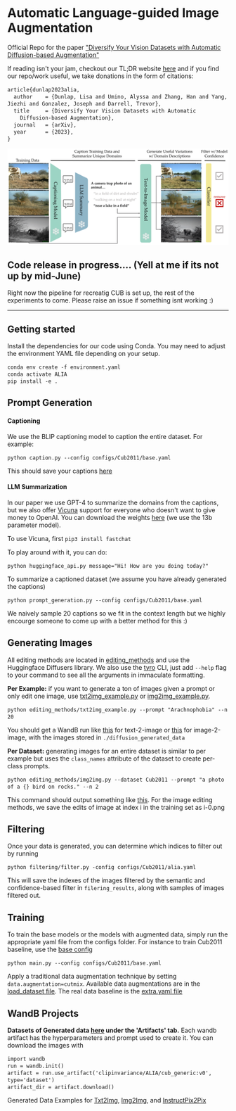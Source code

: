 # Automatic Language-guided Image Augmentation

Official Repo for the paper ["Diversify Your Vision Datasets with Automatic
Diffusion-based Augmentation"](https://arxiv.org/abs/2305.16289)

If reading isn't your jam, checkout our TL;DR website [here](https://lisadunlap.github.io/alia-website/) and if you find our repo/work useful, we take donations in the form of citations:

```
article{dunlap2023alia,
  author    = {Dunlap, Lisa and Umino, Alyssa and Zhang, Han and Yang, Jiezhi and Gonzalez, Joseph and Darrell, Trevor},
  title     = {Diversify Your Vision Datasets with Automatic
    Diffusion-based Augmentation},
  journal   = {arXiv},
  year      = {2023},
}
```

![Teaser](figures/method.png)

## Code release in progress.... (Yell at me if its not up by mid-June)
Right now the pipeline for recreatig CUB is set up, the rest of the experiments to come. Please raise an issue if something isnt working :)

----------------------------

## Getting started

Install the dependencies for our code using Conda. You may need to adjust the environment YAML file depending on your setup.

  ```
  conda env create -f environment.yaml
  conda activate ALIA
  pip install -e .
  ```

## Prompt Generation
 
#### Captioning
We use the BLIP captioning model to caption the entire dataset. For example:
```
python caption.py --config configs/Cub2011/base.yaml
```
This should save your captions [here](captions/Cub2011.csv)

#### LLM Summarization
In our paper we use GPT-4 to summarize the domains from the captions, but we also offer [Vicuna](https://chat.lmsys.org/) support for everyone who doesn't want to give money to OpenAI. You can download the weights [here](https://github.com/lm-sys/FastChat/tree/main#vicuna-weights) (we use the 13b parameter model).

To use Vicuna, first `pip3 install fastchat`

To play around with it, you can do:
```
python huggingface_api.py message="Hi! How are you doing today?"
```

To summarize a captioned dataset (we assume you have already generated the captions)
```
python prompt_generation.py --config configs/Cub2011/base.yaml
```
We naively sample 20 captions so we fit in the context length but we highly encourge someone to come up with a better method for this :)

## Generating Images

All editing methods are located in [editing_methods](./editing_methods) and use the Huggingface Diffusers library. We also use the [tyro](https://github.com/brentyi/tyro) CLI, just add `--help` flag to your command to see all the arguments in immaculate formatting.

**Per Example:** if you want to generate a ton of images given a prompt or only edit one image, use [txt2img_example.py](./editing_methods/txt2img_example.py) or [img2img_example.py](./editing_methods/img2img_example.py). 
```
python editing_methods/txt2img_example.py --prompt "Arachnophobia" --n 20
```

You should get a WandB run like [this](https://wandb.ai/lisadunlap/Text-2-Image/runs/1o3nqjqc) for text-2-image or [this](https://wandb.ai/lisadunlap/Image-2-Image/runs/6poxdpkx) for image-2-image, with the images stored in `./diffusion_generated_data`

**Per Dataset:** generating images for an entire dataset is similar to per example but uses the `class_names` attribute of the dataset to create per-class prompts. 
```
python editing_methods/img2img.py --dataset Cub2011 --prompt "a photo of a {} bird on rocks." --n 2
```
This command should output something like [this](https://wandb.ai/lisadunlap/Image-2-Image/runs/cvl0n538). For the image editing methods, we save the edits of image at index i in the training set as i-0.png

## Filtering

Once your data is generated, you can determine which indices to filter out by running
```
python filtering/filter.py -config configs/Cub2011/alia.yaml
```
This will save the indexes of the images filtered by the semantic and confidence-based filter in `filering_results`, along with samples of images filtered out. 

## Training
To train the base models or the models with augmented data, simply run the appropriate yaml file from the configs folder. For instance to train Cub2011 baseline, use the [base config](configs/Cub2011/base.yaml)
```
python main.py --config configs/Cub2011/base.yaml
```
Apply a traditional data augmentation technique by setting `data.augmentation=cutmix`. Available data augmentations are in the [load_dataset file](helpers/load_dataset.py). The real data baseline is the [extra.yaml file](configs/Cub2011/extra.yaml)

## WandB Projects

**Datasets of Generated data [here](https://wandb.ai/clipinvariance/ALIA) under the 'Artifacts' tab.** Each wandb artifact has the hyperparameters and prompt used to create it. You can download the images with
```
import wandb
run = wandb.init()
artifact = run.use_artifact('clipinvariance/ALIA/cub_generic:v0', type='dataset')
artifact_dir = artifact.download()
```
Generated Data Examples for [Txt2Img](https://wandb.ai/lisadunlap/Text-2-Image), [Img2Img](https://wandb.ai/lisadunlap/Image-2-Image), and [InstructPix2Pix](https://wandb.ai/lisadunlap/InstructPix2Pix)